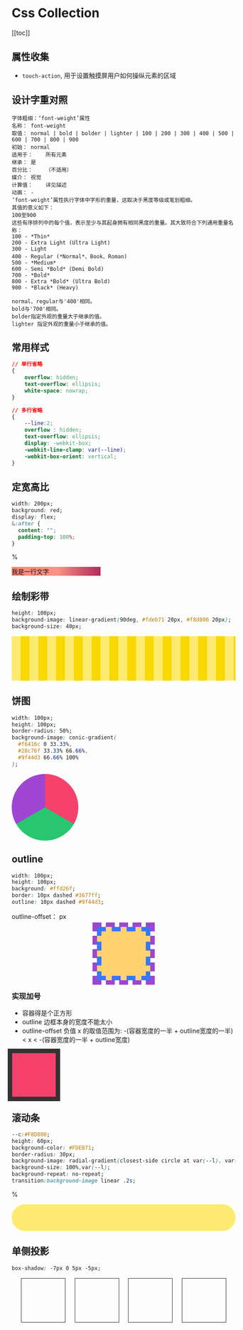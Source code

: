 # Css Collection
[[toc]]

## 属性收集
- `touch-action`, 用于设置触摸屏用户如何操纵元素的区域

## 设计字重对照
```
字体粗细：‘font-weight’属性
名称： font-weight
取值： normal | bold | bolder | lighter | 100 | 200 | 300 | 400 | 500 | 600 | 700 | 800 | 900
初始： normal
适用于：    所有元素
继承： 是
百分比：    （不适用）
媒介： 视觉
计算值：    详见描述
动画： -
‘font-weight’属性执行字体中字形的重量，这取决于黑度等级或笔划粗细。
其值的意义如下：
100至900
这些有序排列中的每个值，表示至少与其起身拥有相同黑度的重量。其大致符合下列通用重量名称：
100 - *Thin*
200 - Extra Light (Ultra Light)
300 - Light
400 - Regular (*Normal*、Book、Roman)
500 - *Medium*
600 - Semi *Bold* (Demi Bold)
700 - *Bold*
800 - Extra *Bold* (Ultra Bold)
900 - *Black* (Heavy)

normal、regular与'400'相同。
bold与'700'相同。
bolder指定外观的重量大于继承的值。
lighter 指定外观的重量小于继承的值。
```

## 常用样式
```css
// 单行省略
{
    overflow: hidden;
    text-overflow: ellipsis;
    white-space: nowrap;
}

// 多行省略
{
    --line:2;
    overflow : hidden;
    text-overflow: ellipsis;
    display: -webkit-box;
    -webkit-line-clamp: var(--line);
    -webkit-box-orient: vertical;
}

```

## 定宽高比

```css
width: 200px;
background: red;
display: flex;
&:after {
  content: "";
  padding-top: 100%;
}
```

<el-input v-model='ratio' type='number' style='width:100px;margin-bottom:20px;'></el-input> %

<div class="div1" :style="{'--ratio':ratio +'%'}">
    我是一行文字
</div>

## 绘制彩带

```css
height: 100px;
background-image: linear-gradient(90deg, #fdeb71 20px, #f8d800 20px);
background-size: 40px;
```

<div class="div2"></div>

## 饼图

```css
width: 100px;
height: 100px;
border-radius: 50%;
background-image: conic-gradient(
  #f6416c 0 33.33%,
  #28c76f 33.33% 66.66%,
  #9f44d3 66.66% 100%
);
```

<div class="div3"></div>

## outline

```css
width: 100px;
height: 100px;
background: #ffd26f;
border: 10px dashed #3677ff;
outline: 10px dashed #9f44d3;
```

outline-offset：<el-input v-model='outline_offset' type='number' style='width:100px;margin-bottom:20px;'></el-input> px

<div class="div4" :style="{'outline-offset':outline_offset+'px'}"></div>

### 实现加号
- 容器得是个正方形
- outline 边框本身的宽度不能太小
- outline-offset 负值 x 的取值范围为: -(容器宽度的一半 + outline宽度的一半) < x < -(容器宽度的一半 + outline宽度)
<div class="div4-2"></div>

## 滚动条
```css
--c:#F8D800;
height: 60px;
background-color: #FDEB71;
border-radius: 30px;
background-image: radial-gradient(closest-side circle at var(--l), var(--c),var(--c) 100%,transparent),linear-gradient(var(--c), var(--c));
background-size: 100%,var(--l);
background-repeat: no-repeat;
transition:background-image linear .2s;
```
<el-input v-model='progress' type='number' style='width:100px;margin-bottom:20px;'></el-input> %
<div class="div5" :style="{'--l':progress+'%'}"></div>


## 单侧投影
```css
box-shadow: -7px 0 5px -5px;
```

<div class="div6">
    <div class="div6__1"></div>
    <div class="div6__2"></div>
    <div class="div6__3"></div>
    <div class="div6__4"></div>
</div>


<script>
export default {
    data(){
        return {
            ratio:100,
            outline_offset:0,
            progress:60
        }
    }
}
</script>

<style lang="scss">
    .div1 {
        width:200px;
        background-image: linear-gradient(to right, #ff8177 0%, #ff867a 0%, #ff8c7f 21%, #f99185 52%, #cf556c 78%, #b12a5b 100%);
        display:flex;
        &:after {
            content:'';
            padding-top:var(--ratio);
        }
    }
    .div2 {
        height:100px;
        background-image:linear-gradient(90deg,#FDEB71 20px,#F8D800 20px);
        background-size: 40px;
    }
    .div3 {
        width:150px;
        height:150px;
        border-radius:50%;
        background-image:conic-gradient(#F6416C 0 33.33%, #28C76F 33.33% 66.66%,#9F44D3 66.66% 100%);
    }
    .div4 {
        margin:10px auto 0;
        width:100px;
        height:100px;
        background:#FFD26F;
        border:10px dashed #3677FF;
        outline: 10px dashed #9F44D3;
    }
    .div4-2{
        margin-top:20px;
        width:100px;
        height:100px;
        background:#F6416C;
        outline:10px solid #333;
        animation:outline-cross 3s infinite;
        &:hover{
            animation-play-state: paused;
        }
    }
    .div5 {
        --c:#F8D800;
        height: 60px;
        background-color: #FDEB71;
        border-radius: 30px;
        background-image: radial-gradient(closest-side circle at var(--l), var(--c),var(--c) 100%,transparent),linear-gradient(var(--c), var(--c));
        background-size: 100%,var(--l);
        background-repeat: no-repeat;
        transition:background-image linear .2s;
    }

    .div6 {
        display: grid;
        grid-template-columns: repeat(4, 100px);
        grid-template-rows: 100px;
        justify-content:space-evenly;
        & > div {
            border: 1px solid #333;
        }
        &__1{
            box-shadow: -7px 0 5px -5px;
        }
        &__2{
            box-shadow: 0 -7px 5px -5px;
        }
        &__3{
            box-shadow: 7px 0 5px -5px;
        }
        &__4{
            box-shadow: 0 7px 5px -5px;
        }
    }

    @keyframes outline-cross {
        from {
            outline-offset:0;
        }

        to {
            outline-offset:-60px;
        }
    }
</style>
